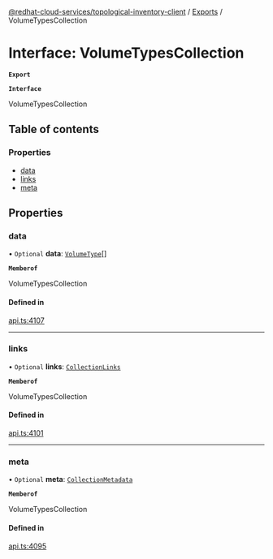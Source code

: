 [@redhat-cloud-services/topological-inventory-client](../README.md) / [Exports](../modules.md) / VolumeTypesCollection

# Interface: VolumeTypesCollection

**`Export`**

**`Interface`**

VolumeTypesCollection

## Table of contents

### Properties

- [data](VolumeTypesCollection.md#data)
- [links](VolumeTypesCollection.md#links)
- [meta](VolumeTypesCollection.md#meta)

## Properties

### data

• `Optional` **data**: [`VolumeType`](VolumeType.md)[]

**`Memberof`**

VolumeTypesCollection

#### Defined in

[api.ts:4107](https://github.com/mkholjuraev/javascript-clients/blob/master/packages/topological-inventory/api.ts#L4107)

___

### links

• `Optional` **links**: [`CollectionLinks`](CollectionLinks.md)

**`Memberof`**

VolumeTypesCollection

#### Defined in

[api.ts:4101](https://github.com/mkholjuraev/javascript-clients/blob/master/packages/topological-inventory/api.ts#L4101)

___

### meta

• `Optional` **meta**: [`CollectionMetadata`](CollectionMetadata.md)

**`Memberof`**

VolumeTypesCollection

#### Defined in

[api.ts:4095](https://github.com/mkholjuraev/javascript-clients/blob/master/packages/topological-inventory/api.ts#L4095)
